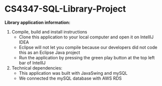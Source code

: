 # CS4347-SQL-Library-Project
**Library application information:**
1. Compile, build and install instructions
   - Clone this application to your local computer and open it on IntellIJ IDEA 
   - Eclipse will not let you compile because our developers did not code this as an Eclipse Java project
   - Run the application by pressing the green play button at the top left bar of IntellIJ
2. Technical dependencies: 
   - This application was built with JavaSwing and mySQL
   - We connected the mySQL database with AWS RDS
